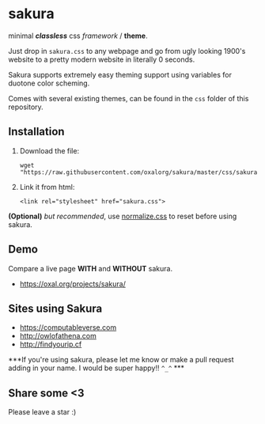 # sakura

minimal ***classless*** css *framework* / **theme**.

Just drop in `sakura.css` to any webpage and go from
ugly looking 1900's website to a pretty modern website
in literally 0 seconds.

Sakura supports extremely easy theming support using
variables for duotone color scheming.

Comes with several existing themes, can be found in the
`css` folder of this repository.

## Installation

1. Download the file:

   ```
   wget "https://raw.githubusercontent.com/oxalorg/sakura/master/css/sakura.css"

   ```

2. Link it from html:

    ```
    <link rel="stylesheet" href="sakura.css">
    ```

**(Optional)** *but recommended*, use
[normalize.css](https://github.com/necolas/normalize.css/)
to reset before using sakura.

## Demo

Compare a live page **WITH** and **WITHOUT** sakura.

* https://oxal.org/projects/sakura/

## Sites using Sakura

* https://computableverse.com
* http://owlofathena.com
* http://findyourip.cf

***If you're using sakura, please let me know or make a pull
request adding in your name. I would be super happy!! `^_^` ***

## Share some <3

Please leave a star :)
